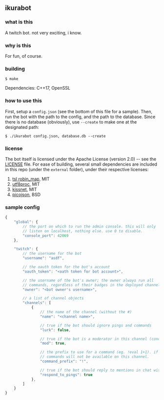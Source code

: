 ## ikurabot ##

### what is this ###
A twitch bot. not very exciting, i know.


### why is this ###
For fun, of course.


### building ###
```
$ make
```
Dependencies: C++17, OpenSSL


### how to use this ###
First, setup a `config.json` (see the bottom of this file for a sample). Then, run
the bot with the path to the config, and the path to the database. Since there is no
database (obviously), use `--create` to make one at the designated path:
```
$ ./ikurabot config.json, database.db --create
```


### license ###
The bot itself is licensed under the Apache License (version 2.0) -- see the [LICENSE](LICENSE) file. For ease of building, several
small dependencies are included in this repo (under the `external` folder), under their respective licenses:

1. [tsl robin_map](https://github.com/Tessil/robin-map), MIT
2. [utf8proc](https://github.com/JuliaStrings/utf8proc), MIT
3. [kissnet](https://github.com/Ybalrid/kissnet), MIT
4. [picojson](https://github.com/kazuho/picojson), BSD


### sample config ###

```javascript
{
	"global": {
		// the port on which to run the admin console. this will only
		// listen on localhost, nothing else. use 0 to disable.
		"console_port": 42069
	},

	"twitch": {
		// the username for the bot
		"username": "asdf",

		// the oauth token for the bot's account
		"oauth_token": "<oath token for bot account>",

		// the username of the bot's owner; the owner always run all
		// commands, regardless of their badges in the deployed channel
		"owner": "<bot owner's username>",

		// a list of channel objects
		"channels": [
			{
				// the name of the channel (without the #)
				"name": "<channel name>",

				// true if the bot should ignore pings and commands
				"lurk": false,

				// true if the bot is a moderator in this channel (concerns rate limiting)
				"mod": true,

				// the prefix to use for a command (eg. !eval 1+1). if this is empty, then
				// commands will not be available on this channel.
				"command_prefix": "!",

				// true if the bot should reply to mentions in chat with a markov response.
				"respond_to_pings": true
			},
		]
	}
}
```
